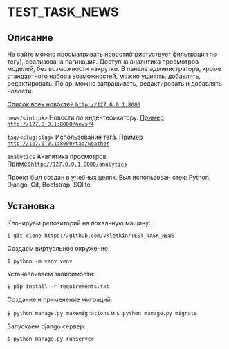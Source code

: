 # TEST_TASK_NEWS

## Описание
На сайте можно просматривать новости(пристуствует фильтрация по тегу), реализована пагинация. Доступна аналитика просмотров моделей, без возможности накрутки.
В панеле администратора, кроме стандартного набора возможностей, можно удалять, добавлять, редактировать. По api можно запрашивать, редактировать и добавлять новости.

 [Список всех новостей ```http://127.0.0.1:8000```](http://127.0.0.1:8000)
 
 ```news/<int:pk>```         Новости по индентефикатору. [Пример ```http://127.0.0.1:8000/news/4```](http://127.0.0.1:8000/news/4)
 
 ```tag/<slug:slug>```       Использование тега.         [Пример   ```http://127.0.0.1:8000/tag/weather```](http://127.0.0.1:8000/tag/weather)
 
 ```analytics```             Аналитика просмотров.       [Пример```http://127.0.0.1:8000/analytics```](http://127.0.0.1:8000/analytics)


Проект был создан в учебных целях. Был использован стек:
Python, Django, Git, Bootstrap, SQlite. 

## Установка 
Клонируем репозиторий на локальную машину:

```$ git clone https://github.com/vkletkin/TEST_TASK_NEWS```

 Создаем виртуальное окружение:
 
 ```$ python -m venv venv```
 
 Устанавливаем зависимости:

```$ pip install -r requirements.txt```

Создание и применение миграций:

```$ python manage.py makemigrations``` и ```$ python manage.py migrate```

Запускаем django сервер:

```$ python manage.py runserver```
